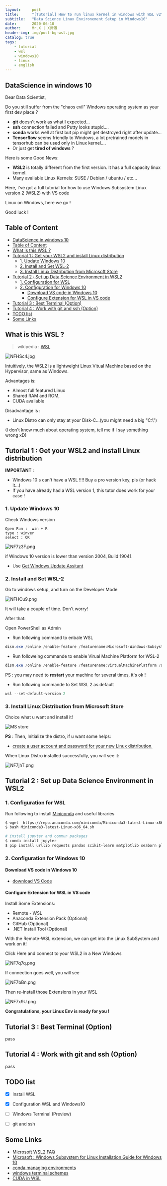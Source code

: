 ```yaml
---
layout:     post
title:      "[Tutorial] How to run linux kernel in windows with WSL v2"
subtitle:   "Data Science Linux Environement Setup in Windows10"  
date:       2020-06-10
author:     Mr.X | X师傅
header-img: img/post-bg-wsl.jpg
catalog: true
tags:
    - tutorial
    - wsl
    - windows10
    - linux
    - english
---
```


## DataScience in windows 10

Dear Data Scientist, 

Do you still suffer from the "chaos evil" Windows operating system as your first dev place ?
- **git** doesn't work as what I expected...
- **ssh** connection failed and Putty looks stupid....
- **conda** works well at first but pip might get destroyed right after update...
- **Tensorflow** seems friendly to Windows, a lot pretrained models in tensorhub can be used only in Linux kernel....
- Or just get **tired of windows** ? 

Here is some Good News:
- **WSL2** is totally different from the first version. It has a full capacity linux kernel. 
- Many available Linux Kernels: SUSE / Debian / ubuntu / etc... 

Here, I've got a full tutorial for how to use Windows Subsystem Linux version 2 (WSL2) with VS code 

Linux on Windows, here we go !

Good luck !

## Table of Content

- [DataScience in windows 10](#datascience-in-windows-10)
- [Table of Content](#table-of-content)
- [What is this WSL ?](#what-is-this-wsl-)
- [Tutorial 1 : Get your WSL2 and install Linux distribution](#tutorial-1--get-your-wsl2-and-install-linux-distribution)
  - [1. Update Windows 10](#1-update-windows-10)
  - [2. Install and Set WSL-2](#2-install-and-set-wsl-2)
  - [3. Install Linux Distribution from Microsoft Store](#3-install-linux-distribution-from-microsoft-store)
- [Tutorial 2 : Set up Data Science Environment in WSL2](#tutorial-2--set-up-data-science-environment-in-wsl2)
  - [1. Configuration for WSL](#1-configuration-for-wsl)
  - [2. Configuration for Windows 10](#2-configuration-for-windows-10)
    - [Download VS code in Windows 10](#download-vs-code-in-windows-10)
    - [Configure Extension for WSL in VS code](#configure-extension-for-wsl-in-vs-code)
- [Tutorial 3 : Best Terminal (Option)](#tutorial-3--best-terminal-option)
- [Tutorial 4 : Work with git and ssh (Option)](#tutorial-4--work-with-git-and-ssh-option)
- [TODO list](#todo-list)
- [Some Links](#some-links)


## What is this WSL ?
> wikipedia : [WSL](https://en.wikipedia.org/wiki/Windows_Subsystem_for_Linux)  


![NFHSc4.jpg](https://s1.ax1x.com/2020/06/16/NFHSc4.jpg)

Intuitively, the WSL2 is a lightweight Linux Vitual Machine based on the Hypervisor, same as Windows. 

Advantages is: 
- Almost full featured Linux
- Shared RAM and ROM, 
- CUDA available 

Disadvantage is : 
- Linux Distro can only stay at your Disk-C...(you might need a big "C:\\")

(I don't know much about operating system, tell me if I say something wrong xD)

## Tutorial 1 : Get your WSL2 and install Linux distribution

**IMPORTANT** : 
* Windows 10 s can't have a WSL !!!! Buy a pro version key, pls (or hack it...)
* If you have already had a WSL version 1, this tutor does work for your case ! 

### 1. Update Windows 10

Check Windows version
```
Open Run :  win + R 
type : winver  
select : OK
```
![NF7z3F.png](https://s1.ax1x.com/2020/06/16/NF7z3F.png)

if Windows 10 version is lower than version 2004, Build 19041.
- Use [Get Windows Update Assitant](https://www.microsoft.com/software-download/windows10)


### 2. Install and Set WSL-2

Go to windows setup, and turn on the Developer Mode 

![NFHCu9.png](https://s1.ax1x.com/2020/06/16/NFHCu9.png)

It will take a couple of time.  Don't worry! 

After that: 

Open PowerShell as Admin 

- Run following command to enbale WSL

```PowerShell
dism.exe /online /enable-feature /featurename:Microsoft-Windows-Subsystem-Linux /all /norestart
```

- Run followeing commande to enable Virual Machine Platform for WSL-2

```PowerShell
dism.exe /online /enable-feature /featurename:VirtualMachinePlatform /all /norestart
```

PS : you may need to **restart** your machine for several times, it's ok !

- Run following commande to Set WSL 2 as default 

```PowerShell
wsl --set-default-version 2
```

### 3. Install Linux Distribution from Microsoft Store

Choice what u want and install it! 

![MS store](https://s1.ax1x.com/2020/06/16/NFHpjJ.png)

**PS** : Then, Initialize the distro,  if u want some helps:
- [ create a user account and password for your new Linux distribution.](https://docs.microsoft.com/en-us/windows/wsl/user-support)

When Linux Distro installed successfully, you will see it:

![NF7jhT.png](https://s1.ax1x.com/2020/06/16/NF7jhT.png)

## Tutorial 2 : Set up Data Science Environment in WSL2

### 1. Configuration for WSL

Run following to install [Miniconda](https://docs.conda.io/en/latest/miniconda.html) and useful libraries

```bash
$ wget  https://repo.anaconda.com/miniconda/Miniconda3-latest-Linux-x86_64.sh
$ bash Miniconda3-latest-Linux-x86_64.sh

# install jupyter and commun packages
$ conda install jupyter
$ pip install urllib requests pandas scikit-learn matplotlib seaborn plotly tensorflow 
```


### 2. Configuration for Windows 10
#### Download VS code in Windows 10
- [download VS Code](https://code.visualstudio.com/)

#### Configure Extension for WSL in VS code 
Install Some Extensions:
- Remote - WSL
- Anaconda Extension Pack (Optional)
- GitHub (Optional)
- .NET Install Tool (Optional)

With the Remote-WSL extension, we can get into the Linux SubSystem and work on it!  

Click Here and connect to your WSL2 in a New Windows

![NF7q7q.png](https://s1.ax1x.com/2020/06/16/NF7q7q.png)

If connection goes well, you will see

![NF7bBn.png](https://s1.ax1x.com/2020/06/16/NF7bBn.png)

Then re-install those Extensions in your WSL

![NF7x9U.png](https://s1.ax1x.com/2020/06/16/NF7x9U.png)


**Congratulations, your Linux Env is ready for you !**

## Tutorial 3 : Best Terminal (Option)
pass

## Tutorial 4 : Work with git and ssh (Option)
pass

## TODO list

- [x] Install WSL
- [x] Configuration WSL and Windows10
- [ ] Windows Terminal (Preview)
- [ ] git and ssh


## Some Links

- [Microsoft WSL2 FAQ](https://docs.microsoft.com/en-us/windows/wsl/wsl2-faq)
- [Microsoft : Windows Subsystem for Linux Installation Guide for Windows 10](https://docs.microsoft.com/en-us/windows/wsl/install-win10)
- [conda managing environments](https://docs.conda.io/projects/conda/en/latest/user-guide/tasks/manage-environments.html)
- [windows terminal schemes](https://docs.microsoft.com/en-us/windows/terminal/customize-settings/color-schemes)
- [CUDA in WSL](https://developer.nvidia.com/cuda/wsl)